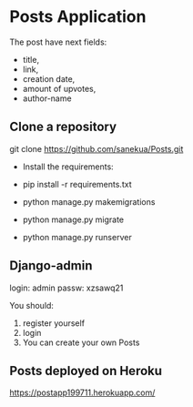 # Posts Application

The post have next fields: 
- title,
- link,
- creation date,
- amount of upvotes,
- author-name




## Clone a repository

git clone https://github.com/sanekua/Posts.git

- Install the requirements:

- pip install -r requirements.txt

- python manage.py makemigrations
- python manage.py migrate
- python manage.py runserver

## Django-admin

login: admin
passw: xzsawq21

You should:
1. register yourself
2. login 
3. You can create your own Posts


## Posts deployed on Heroku 
https://postapp199711.herokuapp.com/
